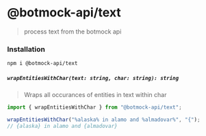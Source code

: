 # @botmock-api/text 

> process text from the botmock api

### Installation

```bash
npm i @botmock-api/text
```

##### `wrapEntitiesWithChar(text: string, char: string): string`

> Wraps all occurances of entities in text within char

```ts
import { wrapEntitiesWithChar } from "@botmock-api/text";

wrapEntitiesWithChar("%alaska% in alamo and %almadovar%", "{");
// {alaska} in alamo and {almadovar}
```
